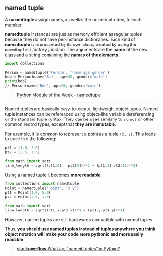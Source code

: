 ## named tuple

A __namedtuple__ assign names, as wellas the numerical index, to each member.

__namedtuple__ instances are just as memory efficient as regular tuples because they do not have per-instance dictionaries. Each kind of __namedtuple__ is represented by its own class, created by using the `namedtuple()` *factory function*. The arguments are the **name** of the new class and a string containing the **names of the elements**.

```python
import collections

Person = namedtuple('Person', 'name age gender')
bob = Person(name='Bob', age=30, gender='male')
print(bob)
// Person(name='Bob', age=30, gender='male')
```

> [Python Module of the Week - namedtuple](https://pymotw.com/2/collections/namedtuple.html)

---

Named tuples are basically easy-to-create, lightweight object types. Named tuple instances can be referenced using object-like variable dereferencing or the standard tuple syntax. They can be used similarly to `struct` or other common record types, except that **they are immutable**.

For example, it is common to represent a point as a tuple `(x, y)`. This leads to code like the following:

```python
pt1 = (1.0, 5.0)
pt2 = (2.5, 1.5)

from math import sqrt
line_length = sqrt((pt1[0] - pt2[0])**2 + (pt1[1]-pt2[1])**2)
```
Using a named tuple it becomes **more readable**:
```python
from collections import namedtuple
Point = namedtuple('Point', 'x y')
pt1 = Point(1.0, 5.0)
pt2 = Point(2.5, 1.5)

from math import sqrt
line_length = sqrt((pt1.x-pt2.x)**2 + (pt1.y-pt2.y)**2)
```

However, named tuples are still backwards compatible with normal tuples.

Thus, **you should use named tuples instead of tuples anywhere you think object notation will make your code more pythonic and more easily readable**.

> [stack**overflow** What are "named tuples" in Python?](https://stackoverflow.com/a/2970722)